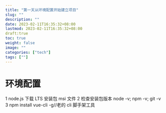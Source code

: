 ```yaml
---
title: "第一天从环境配置开始建立项目"
slug: ""
description: ""
date: 2023-02-11T16:35:32+08:00
lastmod: 2023-02-11T16:35:32+08:00
draft:true
toc: true
weight: false
image: ""
categories: ["tech"]
tags: [""]
---
```


# 环境配置

1 node.js 下载 LTS 安装包 msi 文件
2 检查安装包版本 node -v; npm -v; git -v
3 npm install vue-cli -g//老的 cli 脚手架工具

